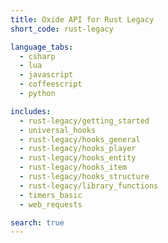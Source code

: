 ```yaml
---
title: Oxide API for Rust Legacy
short_code: rust-legacy

language_tabs:
  - csharp
  - lua
  - javascript
  - coffeescript
  - python

includes:
  - rust-legacy/getting_started
  - universal_hooks
  - rust-legacy/hooks_general
  - rust-legacy/hooks_player
  - rust-legacy/hooks_entity
  - rust-legacy/hooks_item
  - rust-legacy/hooks_structure
  - rust-legacy/library_functions
  - timers_basic
  - web_requests

search: true
---
```

